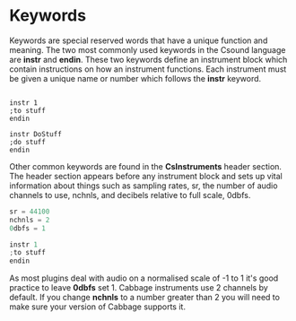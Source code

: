 # Keywords

Keywords are special reserved words that have a unique function and meaning. The two most commonly used keywords in the Csound language are **instr** and **endin**. These two keywords define an instrument block which contain instructions on how an instrument functions. Each instrument must be given a unique name or number which follows the **instr** keyword.

<pre><code data-language="javascript">
instr 1
;to stuff
endin

instr DoStuff
;do stuff
endin
</code></pre>

Other common keywords are found in the **CsInstruments** header section. The header section appears before any instrument block and sets up vital information about things such as sampling rates, sr, the number of audio channels to use, nchnls, and decibels relative to full scale, 0dbfs. 

```csharp
sr = 44100
nchnls = 2
0dbfs = 1

instr 1
;to stuff
endin
```

As most plugins deal with audio on a normalised scale of -1 to 1 it's good practice to leave **0dbfs** set 1. Cabbage instruments use 2 channels by default. If you change **nchnls** to a number greater than 2 you will need to make sure your version of Cabbage supports it.   